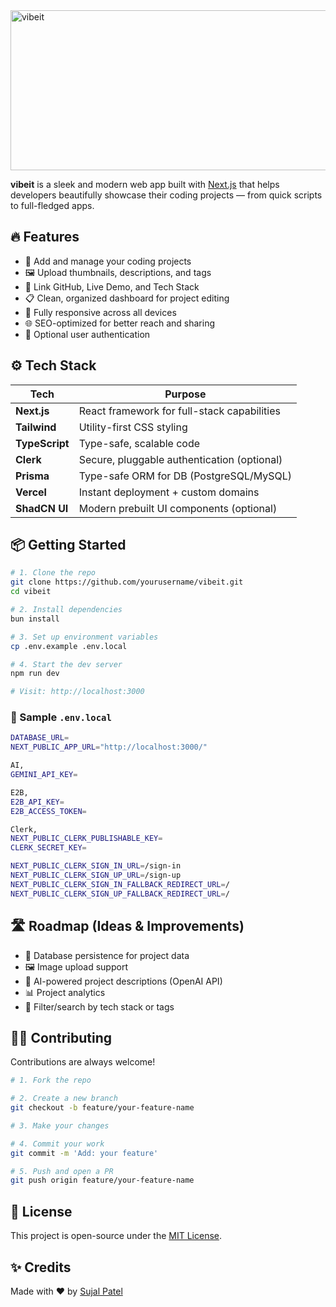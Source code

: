 <img width="1500" height="256" alt="vibeit" src="https://github.com/user-attachments/assets/ce3c1b19-10a8-4d43-bacc-68f0217b4108" />

**vibeit** is a sleek and modern web app built with [Next.js](https://nextjs.org/) that helps developers beautifully showcase their coding projects — from quick scripts to full-fledged apps.

## 🔥 Features

- 🧠 Add and manage your coding projects
- 🖼️ Upload thumbnails, descriptions, and tags
- 🔗 Link GitHub, Live Demo, and Tech Stack
- 📋 Clean, organized dashboard for project editing
- 📱 Fully responsive across all devices
- 🌐 SEO-optimized for better reach and sharing
- 🔐 Optional user authentication

## ⚙️ Tech Stack

| Tech           | Purpose                                     |
| -------------- | ------------------------------------------- |
| **Next.js**    | React framework for full-stack capabilities |
| **Tailwind**   | Utility-first CSS styling                   |
| **TypeScript** | Type-safe, scalable code                    |
| **Clerk**      | Secure, pluggable authentication (optional) |
| **Prisma**     | Type-safe ORM for DB (PostgreSQL/MySQL)     |
| **Vercel**     | Instant deployment + custom domains         |
| **ShadCN UI**  | Modern prebuilt UI components (optional)    |

## 📦 Getting Started

```bash
# 1. Clone the repo
git clone https://github.com/yourusername/vibeit.git
cd vibeit

# 2. Install dependencies
bun install

# 3. Set up environment variables
cp .env.example .env.local

# 4. Start the dev server
npm run dev

# Visit: http://localhost:3000
```

### 🔑 Sample `.env.local`

```bash
DATABASE_URL=
NEXT_PUBLIC_APP_URL="http://localhost:3000/"

AI,
GEMINI_API_KEY=

E2B,
E2B_API_KEY=
E2B_ACCESS_TOKEN=

Clerk,
NEXT_PUBLIC_CLERK_PUBLISHABLE_KEY=
CLERK_SECRET_KEY=

NEXT_PUBLIC_CLERK_SIGN_IN_URL=/sign-in
NEXT_PUBLIC_CLERK_SIGN_UP_URL=/sign-up
NEXT_PUBLIC_CLERK_SIGN_IN_FALLBACK_REDIRECT_URL=/
NEXT_PUBLIC_CLERK_SIGN_UP_FALLBACK_REDIRECT_URL=/
```

## 🛣️ Roadmap (Ideas & Improvements)

- 💾 Database persistence for project data
- 🖼️ Image upload support
- 🤖 AI-powered project descriptions (OpenAI API)
- 📊 Project analytics
- 🧰 Filter/search by tech stack or tags

## 🧑‍💻 Contributing

Contributions are always welcome!

```bash
# 1. Fork the repo

# 2. Create a new branch
git checkout -b feature/your-feature-name

# 3. Make your changes

# 4. Commit your work
git commit -m 'Add: your feature'

# 5. Push and open a PR
git push origin feature/your-feature-name
```

## 📄 License

This project is open-source under the [MIT License](LICENSE).

## ✨ Credits

Made with ❤️ by [Sujal Patel](https://github.com/devsujalpatel)
